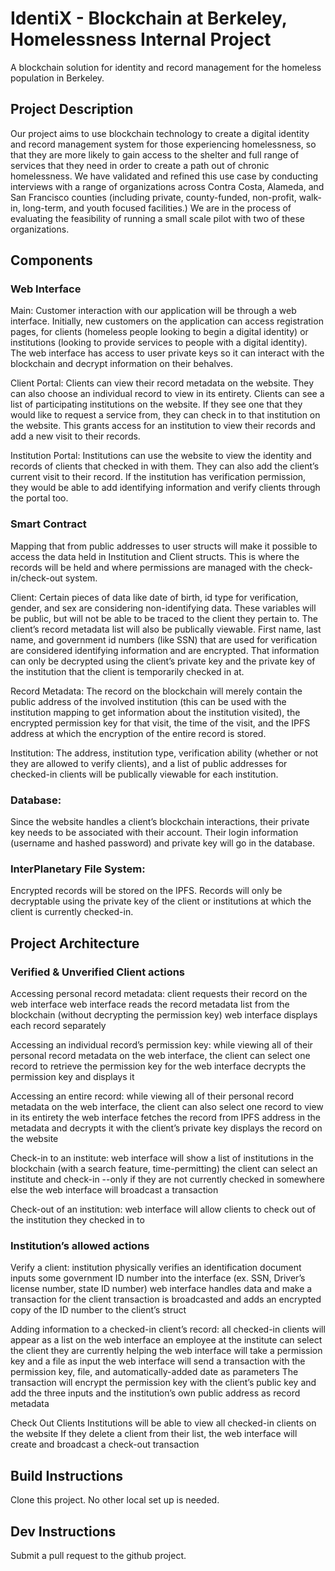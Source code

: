 # IdentiX - Blockchain at Berkeley, Homelessness Internal Project
A blockchain solution for identity and record management for the homeless population in Berkeley.

## Project Description
Our project aims to use blockchain technology to create a digital identity and record management system for those experiencing homelessness, so that they are more likely to gain access to the shelter and full range of services that they need in order to create a path out of chronic homelessness. We have validated and refined this use case by conducting interviews with a range of organizations across Contra Costa, Alameda, and San Francisco counties (including private, county-funded, non-profit, walk-in, long-term, and youth focused facilities.) We are in the process of evaluating the feasibility of running a small scale pilot with two of these organizations. 

## Components

### Web Interface
Main:
Customer interaction with our application will be through a web interface. Initially, new customers on the application can access registration pages, for clients (homeless people looking to begin a digital identity) or institutions (looking to provide services to people with a digital identity). The web interface has access to user private keys so it can interact with the blockchain and decrypt information on their behalves.

Client Portal: 
Clients can view their record metadata on the website. They can also choose an individual record to view in its entirety. Clients can see a list of participating institutions on the website. If they see one  that they would like to request a service from, they can check in to that institution on the website. This grants access for an institution to view their records and add a new visit to their records.

Institution Portal:
Institutions can use the website to view the identity and records of clients that checked in with them. They can also add the client’s current visit to their record. If the institution has verification permission, they would be able to add identifying information and verify clients through the portal too.

### Smart Contract
Mapping that from public addresses to user structs will make it possible to access the data held in Institution and Client structs. This is where the records will be held and where permissions are managed with the check-in/check-out system. 

Client:
Certain pieces of data like date of birth, id type for verification, gender, and sex are  considering non-identifying data. These variables will be public, but will not be able to be traced to the client they pertain to. The client’s record metadata list will also be publically viewable. First name, last name, and government id numbers (like SSN) that are used for verification are considered identifying information and are encrypted. That information can only be decrypted using the client’s private key and the private key of the institution that the client is temporarily checked in at. 

Record Metadata:
The record on the blockchain will merely contain the public address of the involved institution (this can be used with the institution mapping to get information about the institution visited), the encrypted permission key for that visit, the time of the visit, and the IPFS address at which the encryption of the entire record is stored.

Institution:
The address, institution type, verification ability (whether or not they are allowed to verify clients), and a list of public addresses for checked-in clients will be publically viewable for each institution.

### Database:
Since the website handles a client’s blockchain interactions, their private key needs to be associated with their account. Their login information (username and hashed password) and private key will go in the database.

### InterPlanetary File System:
Encrypted records will be stored on the IPFS. Records will only be decryptable using the private key of the client or institutions at which the client is currently checked-in.

## Project Architecture
### Verified & Unverified Client actions
Accessing personal record metadata:
client requests their record on the web interface
web interface reads the record metadata list from the blockchain (without decrypting the permission key)
web interface displays each record separately

Accessing an individual record’s permission key:
while viewing all of their personal record metadata on the web interface, the client can select one record to retrieve the permission key for
the web interface decrypts the permission key and displays it

Accessing an entire record:
while viewing all of their personal record metadata on the web interface, the client can also select one record to view in its entirety
the web interface fetches the record from IPFS address in the metadata and decrypts it with the client’s private key 
displays the record on the website

Check-in to an institute:
web interface will show a list of institutions in the blockchain (with a search feature, time-permitting)
the client can select an institute and check-in --only if they are not currently checked in somewhere else
the web interface will broadcast a transaction

Check-out of an institution:
web interface will allow clients to check out of the institution they checked in to

### Institution’s allowed actions
Verify a client:
institution physically verifies an identification document
inputs some government ID number into the interface 
(ex. SSN, Driver’s license number, state ID number)
web interface handles data and make a transaction for the client
transaction is broadcasted and adds an encrypted copy of the ID number to the client’s struct
 
Adding information to a checked-in client’s record:
all checked-in clients will appear as a list on the web interface
an employee at the institute can select the client they are currently helping
the web interface will take a permission key and a file as input
the web interface will send a transaction with the permission key, file, and automatically-added date as parameters
The transaction will encrypt the permission key with the client’s public key and add the three inputs and the institution’s own public address as record metadata 

Check Out Clients
Institutions will be able to view all checked-in clients on the website
If they delete a client from their list, the web interface will create and broadcast a check-out transaction 
 
## Build Instructions

Clone this project. No other local set up is needed.
 
## Dev Instructions

Submit a pull request to the github project.
 

 
